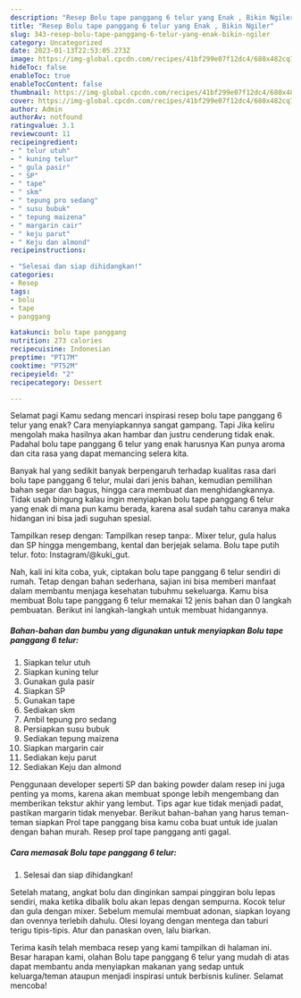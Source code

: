 ```yaml
---
description: "Resep Bolu tape panggang 6 telur yang Enak , Bikin Ngiler"
title: "Resep Bolu tape panggang 6 telur yang Enak , Bikin Ngiler"
slug: 343-resep-bolu-tape-panggang-6-telur-yang-enak-bikin-ngiler
category: Uncategorized
date: 2023-01-13T22:53:05.273Z
image: https://img-global.cpcdn.com/recipes/41bf299e07f12dc4/680x482cq70/bolu-tape-panggang-6-telur-foto-resep-utama.jpg
hideToc: false
enableToc: true
enableTocContent: false
thumbnail: https://img-global.cpcdn.com/recipes/41bf299e07f12dc4/680x482cq70/bolu-tape-panggang-6-telur-foto-resep-utama.jpg
cover: https://img-global.cpcdn.com/recipes/41bf299e07f12dc4/680x482cq70/bolu-tape-panggang-6-telur-foto-resep-utama.jpg
author: Admin
authorAv: notfound
ratingvalue: 3.1
reviewcount: 11
recipeingredient:
- " telur utuh"
- " kuning telur"
- " gula pasir"
- " SP"
- " tape"
- " skm"
- " tepung pro sedang"
- " susu bubuk"
- " tepung maizena"
- " margarin cair"
- " keju parut"
- " Keju dan almond"
recipeinstructions:

- "Selesai dan siap dihidangkan!"
categories:
- Resep
tags:
- bolu
- tape
- panggang

katakunci: bolu tape panggang 
nutrition: 273 calories
recipecuisine: Indonesian
preptime: "PT17M"
cooktime: "PT52M"
recipeyield: "2"
recipecategory: Dessert

---
```



Selamat pagi Kamu sedang mencari inspirasi resep bolu tape panggang 6 telur yang enak? Cara menyiapkannya sangat gampang. Tapi Jika keliru mengolah maka hasilnya akan hambar dan justru cenderung tidak enak. Padahal bolu tape panggang 6 telur yang enak harusnya Kan punya aroma dan cita rasa yang dapat memancing selera kita.


Banyak hal yang sedikit banyak berpengaruh terhadap kualitas rasa dari bolu tape panggang 6 telur, mulai dari jenis bahan, kemudian pemilihan bahan segar dan bagus, hingga cara membuat dan menghidangkannya. Tidak usah bingung kalau ingin menyiapkan bolu tape panggang 6 telur yang enak di mana pun kamu berada, karena asal sudah tahu caranya maka hidangan ini bisa jadi suguhan spesial.

Tampilkan resep dengan: Tampilkan resep tanpa:. Mixer telur, gula halus dan SP hingga mengembang, kental dan berjejak selama. Bolu tape putih telur. foto: Instagram/@kuki_gut.


Nah, kali ini kita coba, yuk, ciptakan bolu tape panggang 6 telur sendiri di rumah. Tetap dengan bahan sederhana, sajian ini bisa memberi manfaat dalam membantu menjaga kesehatan tubuhmu sekeluarga. Kamu bisa membuat Bolu tape panggang 6 telur memakai 12 jenis bahan dan 0 langkah pembuatan. Berikut ini langkah-langkah untuk membuat hidangannya.

<!--inarticleads1-->

##### Bahan-bahan dan bumbu yang digunakan untuk menyiapkan Bolu tape panggang 6 telur:

1. Siapkan  telur utuh
1. Siapkan  kuning telur
1. Gunakan  gula pasir
1. Siapkan  SP
1. Gunakan  tape
1. Sediakan  skm
1. Ambil  tepung pro sedang
1. Persiapkan  susu bubuk
1. Sediakan  tepung maizena
1. Siapkan  margarin cair
1. Sediakan  keju parut
1. Sediakan  Keju dan almond


Penggunaan developer seperti SP dan baking powder dalam resep ini juga penting ya moms, karena akan membuat sponge lebih mengembang dan memberikan tekstur akhir yang lembut. Tips agar kue tidak menjadi padat, pastikan margarin tidak menyebar. Berikut bahan-bahan yang harus teman-teman siapkan Prol tape panggang bisa kamu coba buat untuk ide jualan dengan bahan murah. Resep prol tape panggang anti gagal. 

<!--inarticleads2-->

##### Cara memasak Bolu tape panggang 6 telur:


1. Selesai dan siap dihidangkan!

Setelah matang, angkat bolu dan dinginkan sampai pinggiran bolu lepas sendiri, maka ketika dibalik bolu akan lepas dengan sempurna. Kocok telur dan gula dengan mixer. Sebelum memulai membuat adonan, siapkan loyang dan ovennya terlebih dahulu. Olesi loyang dengan mentega dan taburi terigu tipis-tipis. Atur dan panaskan oven, lalu biarkan. 

Terima kasih telah membaca resep yang kami tampilkan di halaman ini. Besar harapan kami, olahan Bolu tape panggang 6 telur yang mudah di atas dapat membantu anda menyiapkan makanan yang sedap untuk keluarga/teman ataupun menjadi inspirasi untuk berbisnis kuliner. Selamat mencoba!
